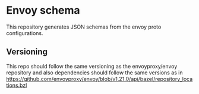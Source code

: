 # Envoy schema

This repository generates JSON schemas from the envoy proto configurations.

## Versioning

This repo should follow the same versioning as the envoyproxy/envoy repository and also dependencies should follow the same versions as in https://github.com/envoyproxy/envoy/blob/v1.21.0/api/bazel/repository_locations.bzl